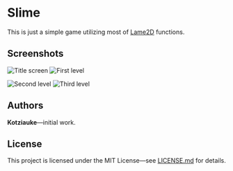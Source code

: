 # Slime

This is just a simple game utilizing most of [Lame2D](https://github.com/Kotziauke/Lame2D) functions.


## Screenshots

![Title screen](https://i.imgur.com/G3vXkHH.png) ![First level](https://i.imgur.com/X402mHN.png)

![Second level](https://i.imgur.com/kFffq1i.png) ![Third level](https://i.imgur.com/3saQk6Y.png)


## Authors

**Kotziauke**—initial work.


## License

This project is licensed under the MIT License—see [LICENSE.md](LICENSE.md) for details.

